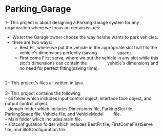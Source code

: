 # Parking_Garage
1- This project is about designing a Parking Garage system for any organization where we focus on certain issues:<br/>
- We let the Garage owner choose the way he/she wants to park vehicles.<br/>
- there are two ways: <br/>
    - Best Fit, where we put the vehicle in the appropriate slot that fits the vehicle's dimensions perfectly (saving &emsp;&emsp;&emsp;&emsp;&ensp;space).<br/>
    - First come First serve, where we put the vehicle in any slot while this slot's dimensions can contain the &emsp;&emsp;&emsp;&emsp;&ensp;vehicle's dimensions and no need for perfect fitting(saving time).<br/>
<br/>
2- This project's files all written in java.<br/>
<br/>
3- This project contains the following:<br/>
- cli folder which includes input control object, interface face object, and output control object.<br/>
- domain folder which includes Dimensions file, ParkingSlot file, ParkingSpace file, Vehicle file, and VehicleModel &emsp;&ensp;&nbsp;&nbsp;file.<br/>
- Main folder which includes main file.<br/>
- slotconfiguration folder which includes BestFit file, FirstComeFirstServe file, and SlotConfiguration file.<br/>
